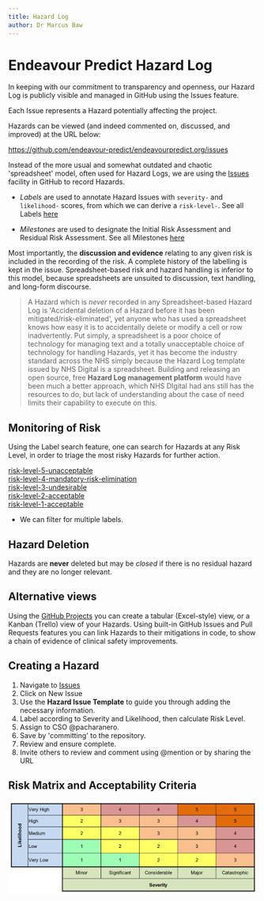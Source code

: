 ```yaml
---
title: Hazard Log
author: Dr Marcus Baw
---
```


# Endeavour Predict Hazard Log

In keeping with our commitment to transparency and openness, our Hazard Log is publicly visible and managed in GitHub using the Issues feature.

Each Issue represents a Hazard potentially affecting the project.

Hazards can be viewed (and indeed commented on, discussed, and improved) at the URL below:

<https://github.com/endeavour-predict/endeavourpredict.org/issues>

Instead of the more usual and somewhat outdated and chaotic 'spreadsheet' model, often used for Hazard Logs, we are using the [Issues](https://github.com/endeavour-predict/www.endeavour-predict.net/issues/issues) facility in GitHub to record Hazards.

- _Labels_ are used to annotate Hazard Issues with `severity-` and `likelihood-` scores, from which we can derive a `risk-level-`. See all Labels [here](https://github.com/endeavour-predict/www.endeavour-predict.net/issues/labels)

- _Milestones_ are used to designate the Initial Risk Assessment and Residual Risk Assessment. See all Milestones [here](https://github.com/endeavour-predict/www.endeavour-predict.net/issues/milestones)

Most importantly, the **discussion and evidence** relating to any given risk is included in the recording of the risk. A complete history of the labelling is kept in the issue. Spreadsheet-based risk and hazard handling is inferior to this model, because spreadsheets are unsuited to discussion, text handling, and long-form discourse.

> A Hazard which is _never_ recorded in any Spreadsheet-based Hazard Log is 'Accidental deletion of a Hazard before it has been mitigated/risk-eliminated', yet anyone who has used a spreadsheet knows how easy it is to accidentally delete or modify a cell or row inadvertently.
> Put simply, a spreadsheet is a poor choice of technology for managing text and a totally unacceptable choice of technology for handling Hazards, yet it has become the industry standard across the NHS simply because the Hazard Log template issued by NHS Digital is a spreadsheet. Building and releasing an open source, free **Hazard Log management platform** would have been much a better approach, which NHS DIgital had ans still has the resources to do, but lack of understanding about the case of need limits their capability to execute on this.

## Monitoring of Risk

Using the Label search feature, one can search for Hazards at any Risk Level, in order to triage the most risky Hazards for further action.

[risk-level-5-unacceptable](https://github.com/endeavour-predict/www.endeavour-predict.net/issues/labels/risk-level-5-unacceptable)  
[risk-level-4-mandatory-risk-elimination](https://github.com/endeavour-predict/www.endeavour-predict.net/issues/labels/risk-level-4-mandatory-risk-elimination)  
[risk-level-3-undesirable](https://github.com/endeavour-predict/www.endeavour-predict.net/issues/labels/risk-level-3-undesirable)  
[risk-level-2-acceptable](https://github.com/endeavour-predict/www.endeavour-predict.net/issues/labels/risk-level-2-acceptable)  
[risk-level-1-acceptable](https://github.com/endeavour-predict/www.endeavour-predict.net/issues/labels/risk-level-1-acceptable)

- We can filter for multiple labels.

## Hazard Deletion

Hazards are **never** deleted but may be _closed_ if there is no residual hazard and they are no longer relevant.

## Alternative views

Using the [GitHub Projects](hhttps://github.com/endeavour-predict/www.endeavour-predict.net/issues/projects) you can create a tabular (Excel-style) view, or a Kanban (Trello) view of your Hazards. Using built-in GitHub Issues and Pull Requests features you can link Hazards to their mitigations in code, to show a chain of evidence of clinical safety improvements.

## Creating a Hazard

1. Navigate to [Issues](https://github.com/endeavour-predict/www.endeavour-predict.net/issues/issues)
2. Click on New Issue
3. Use the **Hazard Issue Template** to guide you through adding the necessary information.
4. Label according to Severity and Likelihood, then calculate Risk Level.
5. Assign to CSO @pacharanero.
6. Save by 'committing' to the repository.
7. Review and ensure complete.
8. Invite others to review and comment using @mention or by sharing the URL

## Risk Matrix and Acceptability Criteria

![risk-matrix](_assets/_images/risk-matrix.png)